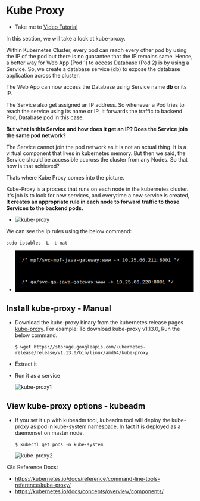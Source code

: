 # Kube Proxy

- Take me to [Video Tutorial](https://kodekloud.com/topic/kube-proxy/)

In this section, we will take a look at kube-proxy.

Within Kubernetes Cluster, every pod can reach every other pod by using the IP of the pod but there is no guarantee that the IP remains same. Hence, a better way for Web App (Pod 1) to access Database (Pod 2) is by using a Service. So, we create a database service (db) to expose the database application across the cluster.

The Web App can now access the Database using Service name **db** or its IP.

The Service also get assigned an IP address. So whenever a Pod tries to reach the service using its name or IP, It forwards the traffic to backend Pod, Database pod in this case.

**But what is this Service and how does it get an IP? Does the Service join the same pod network?**

The Service cannot join the pod network as it is not an actual thing. It is a virtual component that lives in kubernetes memory. But then we said, the Service should be accessible accross the cluster from any Nodes.
So that how is that achieved?

Thats where Kube Proxy comes into the picture.

Kube-Proxy is a process that runs on each node in the kubernetes cluster.
It's job is to look for new services, and everytime a new service is created,
**It creates an appropriate rule in each node to forward traffic to those Services to the backend pods.**


- ![kube-proxy](../../images/kube-proxy.PNG)

We can see the Ip rules using the below command:

```
sudo iptables -L -t nat
```

- ![kube-proxy](../../images/ip-rules.png)

## Install kube-proxy - Manual

- Download the kube-proxy binary from the kubernetes release pages [kube-proxy](https://storage.googleapis.com/kubernetes-release/release/v1.13.0/bin/linux/amd64/kube-proxy). For example: To download kube-proxy v1.13.0, Run the below command.

  ```
  $ wget https://storage.googleapis.com/kubernetes-release/release/v1.13.0/bin/linux/amd64/kube-proxy
  ```
- Extract it
- Run it as a service

  ![kube-proxy1](../../images/kube-proxy1.PNG)

## View kube-proxy options - kubeadm

- If you set it up with kubeadm tool, kubeadm tool will deploy the kube-proxy as pod in kube-system namespace. In fact it is deployed as a daemonset on master node.

  ```
  $ kubectl get pods -n kube-system
  ```

  ![kube-proxy2](../../images/kube-proxy2.PNG)

K8s Reference Docs:

- https://kubernetes.io/docs/reference/command-line-tools-reference/kube-proxy/
- https://kubernetes.io/docs/concepts/overview/components/
